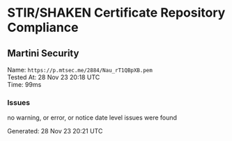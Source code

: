 # STIR/SHAKEN Certificate Repository Compliance

## Martini Security

Name: `https://p.mtsec.me/2884/Nau_rT1QBpXB.pem`\
Tested At: 28 Nov 23 20:18 UTC\
Time: 99ms

### Issues

no warning, or error, or notice date level issues were found

Generated: 28 Nov 23 20:21 UTC